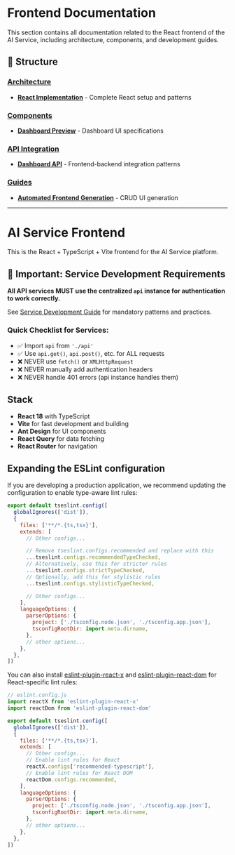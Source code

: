 # Frontend Documentation

This section contains all documentation related to the React frontend of the AI Service, including architecture, components, and development guides.

## 📁 Structure

### [Architecture](./architecture/)
- **[React Implementation](./architecture/react-implementation.md)** - Complete React setup and patterns

### [Components](./components/)
- **[Dashboard Preview](./components/dashboard-preview.md)** - Dashboard UI specifications

### [API Integration](./api-integration/)
- **[Dashboard API](./api-integration/dashboard-api.md)** - Frontend-backend integration patterns

### [Guides](./guides/)
- **[Automated Frontend Generation](./guides/automated-frontend-generation.md)** - CRUD UI generation

---

# AI Service Frontend

This is the React + TypeScript + Vite frontend for the AI Service platform.

## 🚨 Important: Service Development Requirements

**All API services MUST use the centralized `api` instance for authentication to work correctly.**

See [Service Development Guide](./docs/SERVICE_DEVELOPMENT_GUIDE.md) for mandatory patterns and practices.

### Quick Checklist for Services:
- ✅ Import `api` from `'./api'`
- ✅ Use `api.get()`, `api.post()`, etc. for ALL requests
- ❌ NEVER use `fetch()` or `XMLHttpRequest`
- ❌ NEVER manually add authentication headers
- ❌ NEVER handle 401 errors (api instance handles them)

## Stack

- **React 18** with TypeScript
- **Vite** for fast development and building
- **Ant Design** for UI components
- **React Query** for data fetching
- **React Router** for navigation

## Expanding the ESLint configuration

If you are developing a production application, we recommend updating the configuration to enable type-aware lint rules:

```js
export default tseslint.config([
  globalIgnores(['dist']),
  {
    files: ['**/*.{ts,tsx}'],
    extends: [
      // Other configs...

      // Remove tseslint.configs.recommended and replace with this
      ...tseslint.configs.recommendedTypeChecked,
      // Alternatively, use this for stricter rules
      ...tseslint.configs.strictTypeChecked,
      // Optionally, add this for stylistic rules
      ...tseslint.configs.stylisticTypeChecked,

      // Other configs...
    ],
    languageOptions: {
      parserOptions: {
        project: ['./tsconfig.node.json', './tsconfig.app.json'],
        tsconfigRootDir: import.meta.dirname,
      },
      // other options...
    },
  },
])
```

You can also install [eslint-plugin-react-x](https://github.com/Rel1cx/eslint-react/tree/main/packages/plugins/eslint-plugin-react-x) and [eslint-plugin-react-dom](https://github.com/Rel1cx/eslint-react/tree/main/packages/plugins/eslint-plugin-react-dom) for React-specific lint rules:

```js
// eslint.config.js
import reactX from 'eslint-plugin-react-x'
import reactDom from 'eslint-plugin-react-dom'

export default tseslint.config([
  globalIgnores(['dist']),
  {
    files: ['**/*.{ts,tsx}'],
    extends: [
      // Other configs...
      // Enable lint rules for React
      reactX.configs['recommended-typescript'],
      // Enable lint rules for React DOM
      reactDom.configs.recommended,
    ],
    languageOptions: {
      parserOptions: {
        project: ['./tsconfig.node.json', './tsconfig.app.json'],
        tsconfigRootDir: import.meta.dirname,
      },
      // other options...
    },
  },
])
```
